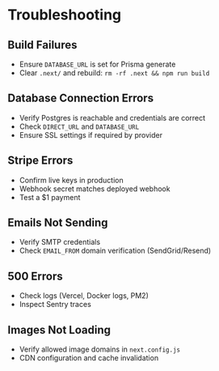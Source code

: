 # Troubleshooting

## Build Failures
- Ensure `DATABASE_URL` is set for Prisma generate
- Clear `.next/` and rebuild: `rm -rf .next && npm run build`

## Database Connection Errors
- Verify Postgres is reachable and credentials are correct
- Check `DIRECT_URL` and `DATABASE_URL`
- Ensure SSL settings if required by provider

## Stripe Errors
- Confirm live keys in production
- Webhook secret matches deployed webhook
- Test a $1 payment

## Emails Not Sending
- Verify SMTP credentials
- Check `EMAIL_FROM` domain verification (SendGrid/Resend)

## 500 Errors
- Check logs (Vercel, Docker logs, PM2)
- Inspect Sentry traces

## Images Not Loading
- Verify allowed image domains in `next.config.js`
- CDN configuration and cache invalidation